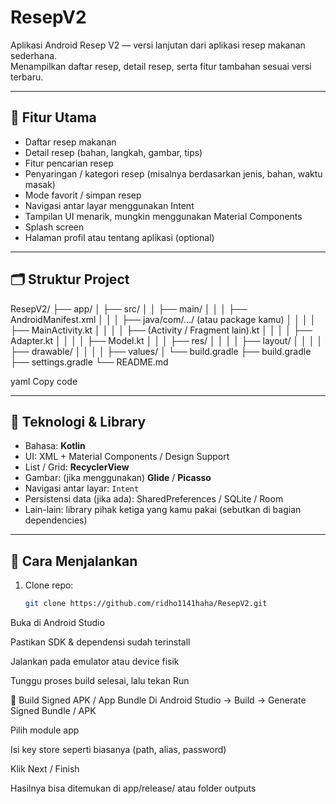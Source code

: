 # ResepV2

Aplikasi Android Resep V2 — versi lanjutan dari aplikasi resep makanan sederhana.  
Menampilkan daftar resep, detail resep, serta fitur tambahan sesuai versi terbaru.

---

## 📱 Fitur Utama

- Daftar resep makanan  
- Detail resep (bahan, langkah, gambar, tips)  
- Fitur pencarian resep  
- Penyaringan / kategori resep (misalnya berdasarkan jenis, bahan, waktu masak)  
- Mode favorit / simpan resep  
- Navigasi antar layar menggunakan Intent  
- Tampilan UI menarik, mungkin menggunakan Material Components  
- Splash screen  
- Halaman profil atau tentang aplikasi (optional)  

---

## 🗂️ Struktur Project

ResepV2/
├── app/
│ ├── src/
│ │ ├── main/
│ │ │ ├── AndroidManifest.xml
│ │ │ ├── java/com/…/ (atau package kamu)
│ │ │ │ ├── MainActivity.kt
│ │ │ │ ├── (Activity / Fragment lain).kt
│ │ │ │ ├── Adapter.kt
│ │ │ │ ├── Model.kt
│ │ │ ├── res/
│ │ │ │ ├── layout/
│ │ │ │ ├── drawable/
│ │ │ │ ├── values/
│ └── build.gradle
├── build.gradle
├── settings.gradle
└── README.md

yaml
Copy code

---

## 🔧 Teknologi & Library

- Bahasa: **Kotlin**  
- UI: XML + Material Components / Design Support  
- List / Grid: **RecyclerView**  
- Gambar: (jika menggunakan) **Glide** / **Picasso**  
- Navigasi antar layar: `Intent`  
- Persistensi data (jika ada): SharedPreferences / SQLite / Room  
- Lain-lain: library pihak ketiga yang kamu pakai (sebutkan di bagian dependencies)

---

## 🚀 Cara Menjalankan

1. Clone repo:  
   ```bash
   git clone https://github.com/ridho1141haha/ResepV2.git
Buka di Android Studio

Pastikan SDK & dependensi sudah terinstall

Jalankan pada emulator atau device fisik

Tunggu proses build selesai, lalu tekan Run

🔐 Build Signed APK / App Bundle
Di Android Studio → Build → Generate Signed Bundle / APK

Pilih module app

Isi key store seperti biasanya (path, alias, password)

Klik Next / Finish

Hasilnya bisa ditemukan di app/release/ atau folder outputs

